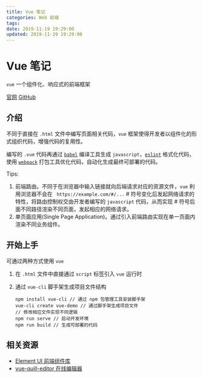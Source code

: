 ```yaml
---
title: Vue 笔记
categories: Web 前端
tags: 
date: 2019-11-19 19:29:00
updated: 2019-11-19 19:29:00
---
```

# Vue 笔记

`vue` 一个组件化、响应式的前端框架

[官网](https://vuejs.org)  [GitHub](https://github.com/vuejs/vue)

## 介绍

不同于直接在 `.html` 文件中编写页面相关代码，`vue` 框架使得开发者以组件化的形式组织代码，增强代码的复用性。

编写的 `.vue` 代码再通过 [`babel`](https://babeljs.io/) 编译工具生成 `javascript`，[`eslint`](https://eslint.org/) 格式化代码，使用 [`webpack`](https://webpack.js.org/) 打包工具优化代码，自动化生成最终可部署的代码。

Tips: 

1. 前端路由。不同于在浏览器中输入链接就向后端请求对应的资源文件，`vue` 利用浏览器不会在 ` https://example.com/#/...` # 符号变化后发起网络请求的特性，将路由控制权交由开发者编写的  `javascript` 代码，从而实现 # 符号后面不同路径渲染不同页面，发起相应的网络请求。
2. 单页面应用(Single Page Application)。通过引入前端路由实现在单一页面内渲染不同业务组件。

## 开始上手

可通过两种方式使用 `vue`

1. 在 `.html` 文件中直接通过 `script` 标签引入 `vue` 运行时

2. 通过 `vue-cli` 脚手架生成项目文件结构

   ```shell
   npm install vue-cli // 通过 npm 包管理工具安装脚手架
   vue-cli create vue-demo // 通过脚手架生成项目文件
   // 修改相应文件实现不同逻辑
   npm run serve // 启动开发环境
   npm run build // 生成可部署的代码
   ```

   

## 相关资源

- [Element UI 前端组件库](https://element.eleme.cn/)
- [vue-quill-editor 在线编辑器](https://github.com/surmon-china/vue-quill-editor)


